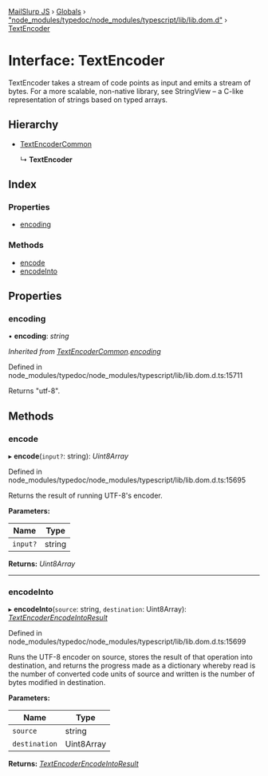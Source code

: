 [MailSlurp JS](../README.md) › [Globals](../globals.md) › ["node_modules/typedoc/node_modules/typescript/lib/lib.dom.d"](../modules/_node_modules_typedoc_node_modules_typescript_lib_lib_dom_d_.md) › [TextEncoder](_node_modules_typedoc_node_modules_typescript_lib_lib_dom_d_.textencoder.md)

# Interface: TextEncoder

TextEncoder takes a stream of code points as input and emits a stream of bytes. For a more scalable, non-native library, see StringView – a C-like representation of strings based on typed arrays.

## Hierarchy

* [TextEncoderCommon](_node_modules_typedoc_node_modules_typescript_lib_lib_dom_d_.textencodercommon.md)

  ↳ **TextEncoder**

## Index

### Properties

* [encoding](_node_modules_typedoc_node_modules_typescript_lib_lib_dom_d_.textencoder.md#encoding)

### Methods

* [encode](_node_modules_typedoc_node_modules_typescript_lib_lib_dom_d_.textencoder.md#encode)
* [encodeInto](_node_modules_typedoc_node_modules_typescript_lib_lib_dom_d_.textencoder.md#encodeinto)

## Properties

###  encoding

• **encoding**: *string*

*Inherited from [TextEncoderCommon](_node_modules_typedoc_node_modules_typescript_lib_lib_dom_d_.textencodercommon.md).[encoding](_node_modules_typedoc_node_modules_typescript_lib_lib_dom_d_.textencodercommon.md#encoding)*

Defined in node_modules/typedoc/node_modules/typescript/lib/lib.dom.d.ts:15711

Returns "utf-8".

## Methods

###  encode

▸ **encode**(`input?`: string): *Uint8Array*

Defined in node_modules/typedoc/node_modules/typescript/lib/lib.dom.d.ts:15695

Returns the result of running UTF-8's encoder.

**Parameters:**

Name | Type |
------ | ------ |
`input?` | string |

**Returns:** *Uint8Array*

___

###  encodeInto

▸ **encodeInto**(`source`: string, `destination`: Uint8Array): *[TextEncoderEncodeIntoResult](_node_modules_typedoc_node_modules_typescript_lib_lib_dom_d_.textencoderencodeintoresult.md)*

Defined in node_modules/typedoc/node_modules/typescript/lib/lib.dom.d.ts:15699

Runs the UTF-8 encoder on source, stores the result of that operation into destination, and returns the progress made as a dictionary whereby read is the number of converted code units of source and written is the number of bytes modified in destination.

**Parameters:**

Name | Type |
------ | ------ |
`source` | string |
`destination` | Uint8Array |

**Returns:** *[TextEncoderEncodeIntoResult](_node_modules_typedoc_node_modules_typescript_lib_lib_dom_d_.textencoderencodeintoresult.md)*
